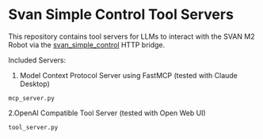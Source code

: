 # Svan Simple Control Tool Servers

This repository contains tool servers for LLMs to interact with the SVAN M2 Robot via the [svan_simple_control](https://github.com/kry0sc0pic/svan_simple_control) HTTP bridge.

Included Servers:
1. Model Context Protocol Server using FastMCP (tested with Claude Desktop)

`mcp_server.py`

2.OpenAI Compatible Tool Server (tested with Open Web UI)

`tool_server.py`